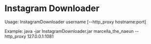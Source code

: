 # Instagram Downloader

Usage: InstagramDownloader username [--http_proxy hostname:port]

Example: java -jar InstagramDownloader.jar marcella_the_naeun --http_proxy 127.0.0.1:1081
